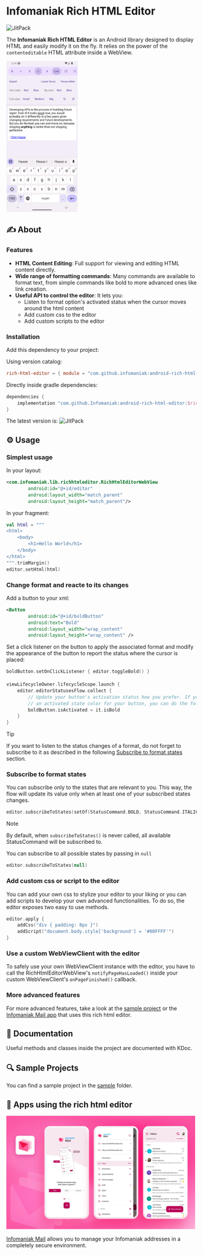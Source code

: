 # Infomaniak Rich HTML Editor

![JitPack](https://jitpack.io/v/Infomaniak/android-rich-html-editor.svg)

The **Infomaniak Rich HTML Editor** is an Android library designed to display HTML and easily modify it on the fly. It relies on
the power of the `contenteditable` HTML attribute inside a WebView.


<img src="assets/android-sample.png" alt="Android sample app" style="height: 400px; width: auto;">

## ✍️ About

### Features

- **HTML Content Editing**: Full support for viewing and editing HTML content directly.
- **Wide range of formatting commands**: Many commands are available to format text, from simple commands like bold to more
  advanced ones like link creation.
- **Useful API to control the editor**: It lets you:
    - Listen to format option's activated status when the cursor moves around the html content
    - Add custom css to the editor
    - Add custom scripts to the editor

### Installation

Add this dependency to your project:

Using version catalog:

```toml
rich-html-editor = { module = "com.github.infomaniak:android-rich-html-editor", version.ref = "richHtmlEditorVersion" }
```

Directly inside gradle dependencies:

```gradle
dependencies {
    implementation "com.github.Infomaniak:android-rich-html-editor:$richHtmlEditorVersion"
}
```

The latest version is: ![JitPack](https://jitpack.io/v/Infomaniak/android-rich-html-editor.svg)

## ⚙️ Usage

### Simplest usage

In your layout:

```xml
<com.infomaniak.lib.richhtmleditor.RichHtmlEditorWebView
        android:id="@+id/editor"
        android:layout_width="match_parent"
        android:layout_height="match_parent"/>
```

In your fragment:

```kt
val html = """
<html>
    <body>
        <h1>Hello World</h1>
    </body>
</html>
""".trimMargin()
editor.setHtml(html)
```

### Change format and reacte to its changes

Add a button to your xml:

```xml
<Button
        android:id="@+id/boldButton"
        android:text="Bold"
        android:layout_width="wrap_content"
        android:layout_height="wrap_content" />
```

Set a click listener on the button to apply the associated format and modify the appearance of the button to report the status
where the cursor is placed:

```kt
boldButton.setOnClickListener { editor.toggleBold() }

viewLifecycleOwner.lifecycleScope.launch {
    editor.editorStatusesFlow.collect {
        // Update your button's activation status how you prefer. If you have provided
        // an activated state color for your button, you can do the following:
        boldButton.isActivated = it.isBold
    }
}
```

> [!TIP]
> If you want to listen to the status changes of a format, do not forget to subscribe to it as described in the following 
> [Subscribe to format states](#subscribeToStates) section.

### <a name="subscribeToStates"></a>Subscribe to format states

You can subscribe only to the states that are relevant to you. This way, the flow will update its value only when at least one of 
your subscribed states changes.

```kt
editor.subscribeToStates(setOf(StatusCommand.BOLD, StatusCommand.ITALIC))
```

> [!NOTE]
> By default, when `subscribeToStates()` is never called, all available StatusCommand will be subscribed to.
> 
> You can subscribe to all possible states by passing in `null`
> ```kt
> editor.subscribeToStates(null)
> ```

### Add custom css or script to the editor

You can add your own css to stylize your editor to your liking or you can add scripts to develop your own advanced
functionalities. To do so, the editor exposes two easy to use methods.

```kt
editor.apply {
    addCss("div { padding: 8px }")
    addScript("document.body.style['background'] = '#00FFFF'")
}
```

### Use a custom WebViewClient with the editor

To safely use your own WebViewClient instance with the editor, you have to call the
RichHtmlEditorWebView's `notifyPageHasLoaded()` inside your custom WebViewClient's `onPageFinished()` callback.

### More advanced features

For more advanced features, take a look at the [sample project](sample) or
the [Infomaniak Mail app](https://github.com/Infomaniak/android-kMail) that uses this rich html editor.

## 📖 Documentation

Useful methods and classes inside the project are documented with KDoc.

## 🔍 Sample Projects

You can find a sample project in the [sample](sample) folder.

## 📱 Apps using the rich html editor

<a href="https://github.com/Infomaniak/android-kMail">
    <img src="assets/infomaniak-mail.webp" style="max-height: 300px; width: auto;" alt="Find App">
</a>

[Infomaniak Mail](https://github.com/Infomaniak/android-kMail) allows you to manage your Infomaniak addresses in a completely
secure environment.
